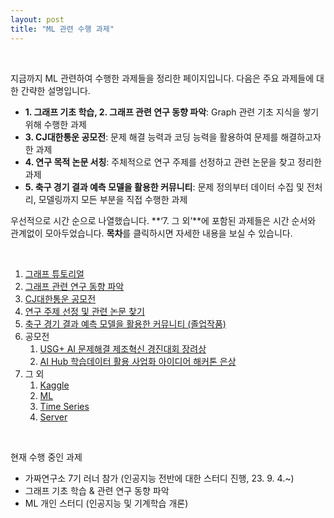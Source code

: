 ```yaml
---
layout: post
title: "ML 관련 수행 과제"
---
```


<br>

지금까지 ML 관련하여 수행한 과제들을 정리한 페이지입니다. 다음은 주요 과제들에 대한 간략한 설명입니다.

- **1. 그래프 기초 학습,  2. 그래프 관련 연구 동향 파악**: Graph 관련 기초 지식을 쌓기 위해 수행한 과제
- **3. CJ대한통운 공모전**: 문제 해결 능력과 코딩 능력을 활용하여 문제를 해결하고자 한 과제
- **4. 연구 목적 논문 서칭**: 주체적으로 연구 주제를 선정하고 관련 논문을 찾고 정리한 과제
- **5. 축구 경기 결과 예측 모델을 활용한 커뮤니티**: 문제 정의부터 데이터 수집 및 전처리, 모델링까지 모든 부분을 직접 수행한 과제

우선적으로 시간 순으로 나열했습니다.  **‘7. 그 외’**에 포함된 과제들은 시간 순서와 관계없이 모아두었습니다. **목차**를 클릭하시면 자세한 내용을 보실 수 있습니다.

<br>

1. [그래프 튜토리얼](https://suhwanmylife.github.io/%EA%B7%B8%EB%9E%98%ED%94%84-%ED%8A%9C%ED%86%A0%EB%A6%AC%EC%96%BC/)
2. [그래프 관련 연구 동향 파악](https://suhwanmylife.github.io/%EA%B7%B8%EB%9E%98%ED%94%84-%EA%B4%80%EB%A0%A8-%EB%85%BC%EB%AC%B8-%ED%9B%91%EC%96%B4%EB%B3%B4%EA%B8%B0-(%EA%B7%B8%EB%9E%98%ED%94%84-%EC%98%A4%EB%A7%88%EC%B9%B4%EC%84%B8)/)
3. [CJ대한통운 공모전](https://suhwanmylife.github.io/CJ%EB%8C%80%ED%95%9C%ED%86%B5%EC%9A%B4-%EA%B3%B5%EB%AA%A8%EC%A0%84-(%EB%9D%BC%EC%9A%B0%ED%8C%85-%EC%B5%9C%EC%A0%81%ED%99%94-%EC%95%8C%EA%B3%A0%EB%A6%AC%EC%A6%98-%EC%84%A4%EA%B3%84)/)
4. [연구 주제 선정 및 관련 논문 찾기](https://suhwanmylife.github.io/%EC%97%B0%EA%B5%AC-%EC%A3%BC%EC%A0%9C-%EC%84%A0%EC%A0%95-%EB%B0%8F-%EA%B4%80%EB%A0%A8-%EB%85%BC%EB%AC%B8-%EC%B0%BE%EA%B8%B0/)
5. [축구 경기 결과 예측 모델을 활용한 커뮤니티 (졸업작품)](https://suhwanmylife.github.io/%EC%B6%95%EA%B5%AC-%EA%B2%BD%EA%B8%B0-%EA%B2%B0%EA%B3%BC-%EC%98%88%EC%B8%A1-%EB%AA%A8%EB%8D%B8%EC%9D%84-%ED%99%9C%EC%9A%A9%ED%95%9C-%EC%BB%A4%EB%AE%A4%EB%8B%88%ED%8B%B0-(%EC%A1%B8%EC%97%85%EC%9E%91%ED%92%88)/)
6. 공모전
    1. [USG+ AI 문제해결 제조혁신 경진대회 장려상](https://suhwanmylife.github.io/USG+-AI-%EB%AC%B8%EC%A0%9C%ED%95%B4%EA%B2%B0-%EC%A0%9C%EC%A1%B0%ED%98%81%EC%8B%A0-%EA%B2%BD%EC%A7%84%EB%8C%80%ED%9A%8C/)
    2. [AI Hub 학습데이터 활용 사업화 아이디어 해커톤 은상](https://suhwanmylife.github.io/AI-Hub-%ED%95%99%EC%8A%B5%EB%8D%B0%EC%9D%B4%ED%84%B0-%ED%99%9C%EC%9A%A9-%EC%82%AC%EC%97%85%ED%99%94-%EC%95%84%EC%9D%B4%EB%94%94%EC%96%B4-%ED%95%B4%EC%BB%A4%ED%86%A4-(%EA%B3%A8%ED%94%84-%EC%9E%90%EC%84%B8-%EC%9D%B8%EC%8B%9D-%EB%AA%A8%EB%8D%B8%EC%9D%84-%ED%99%9C%EC%9A%A9%ED%95%9C-%EC%9E%90%EC%84%B8-%EA%B5%90%EC%A0%95-%EC%84%9C%EB%B9%84%EC%8A%A4)/)
7. 그 외
    1. [Kaggle](https://suhwanmylife.github.io/Kaggle-%ED%99%9C%EC%9A%A9%ED%95%9C-ML-%ED%95%99%EC%8A%B5/)
    2. [ML](https://suhwanmylife.github.io/ML-%EA%B4%80%EB%A0%A8-%EC%B6%94%EA%B0%80-%ED%95%99%EC%8A%B5/)
    3. [Time Series](https://suhwanmylife.github.io/%EC%8B%9C%EA%B3%84%EC%97%B4-%EA%B4%80%EB%A0%A8-%ED%95%99%EC%8A%B5/)
    4. [Server](https://suhwanmylife.github.io/%EC%84%9C%EB%B2%84-%EA%B4%80%EB%A0%A8-%EC%A7%80%EC%8B%9D-%ED%95%99%EC%8A%B5/)

<br>

현재 수행 중인 과제

- 가짜연구소 7기 러너 참가 (인공지능 전반에 대한 스터디 진행, 23. 9. 4.~)
- 그래프 기초 학습 & 관련 연구 동향 파악
- ML 개인 스터디 (인공지능 및 기계학습 개론)

